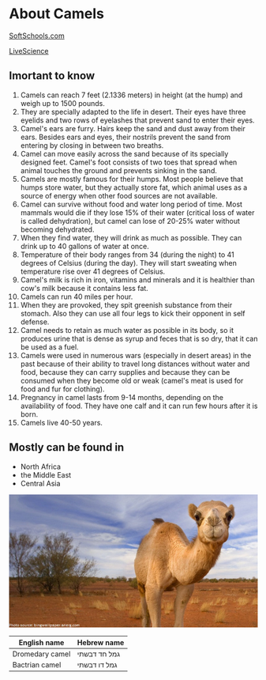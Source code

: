 # About Camels
[SoftSchools.com](http://www.softschools.com/facts/animals/camel_facts/38/)

[LiveScience](https://www.livescience.com/27503-camels.html)

## Imortant to know
1. Camels can reach 7 feet (2.1336 meters) in height (at the hump) and weigh up to 1500 pounds.
2. They are specially adapted to the life in desert. Their eyes have three eyelids and two rows of eyelashes that prevent sand to enter their eyes.
3. Camel's ears are furry. Hairs keep the sand and dust away from their ears. Besides ears and eyes, their nostrils prevent the sand from entering by closing in between two breaths.
4. Camel can move easily across the sand because of its specially designed feet. Camel's foot consists of two toes that spread when animal touches the ground and prevents sinking in the sand.
5. Camels are mostly famous for their humps. Most people believe that humps store water, but they actually store fat, which animal uses as a source of energy when other food sources are not available.
6. Camel can survive without food and water long period of time. Most mammals would die if they lose 15% of their water (critical loss of water is called dehydration), but camel can lose of 20-25% water without becoming dehydrated.
7. When they find water, they will drink as much as possible. They can drink up to 40 gallons of water at once.
8. Temperature of their body ranges from 34 (during the night) to 41 degrees of Celsius (during the day). They will start sweating when temperature rise over 41 degrees of Celsius.
9. Camel's milk is rich in iron, vitamins and minerals and it is healthier than cow's milk because it contains less fat.
10. Camels can run 40 miles per hour.
11. When they are provoked, they spit greenish substance from their stomach. Also they can use all four legs to kick their opponent in self defense.
12. Camel needs to retain as much water as possible in its body, so it produces urine that is dense as syrup and feces that is so dry, that it can be used as a fuel.
13. Camels were used in numerous wars (especially in desert areas) in the past because of their ability to travel long distances without water and food, because they can carry supplies and because they can be consumed when they become old or weak (camel's meat is used for food and fur for clothing).
14. Pregnancy in camel lasts from 9-14 months, depending on the availability of food. They have one calf and it can run few hours after it is born.
15. Camels live 40-50 years.

## Mostly can be found in
- North Africa
- the Middle East
- Central Asia

![Image of cute camel](/images/camel-2.jpg)

English name | Hebrew name
-------|--------
Dromedary camel | גמל חד דבשתי
Bactrian camel | גמל דו דבשתי
